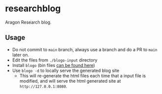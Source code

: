 # researchblog
Aragon Research blog.

## Usage
- Do not commit to `main` branch, always use a branch and do a PR to `main` later on.
- Edit the files from `./blogo-input` directory
- Install `blogo` (bin files [can be found here](https://github.com/arnaucube/blogo/blob/master/bin))
- Use `blogo -d` to locally serve the generated blog site
   - This will re-generate the html files each time that a input file is modified, and will serve the html generated site at `http://127.0.0.1:8080`.
